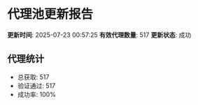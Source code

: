 # 代理池更新报告

**更新时间**: 2025-07-23 00:57:25
**有效代理数量**: 517
**更新状态**:  成功

## 代理统计
- 总获取: 517
- 验证通过: 517
- 成功率: 100%
